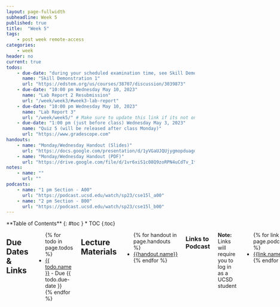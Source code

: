 ```yaml
---
layout: page-fullwidth
subheadline: Week 5
published: true
title:  "Week 5"
tags:
    - post week remote-access
categories:
    - week
header: no
current: true
todos:
    - due-date: "during your scheduled examination time, see Skill Demo 1 Schedule on Edstem for details."
      name: "Skill Demonstration 1"
      url: "https://edstem.org/us/courses/38707/discussion/3039873"
    - due-date: "10:00 pm Wednesday May 10, 2023"
      name: "Lab Report 2 Resubmission"
      url: "/week/week3/#week3-lab-report"
    - due-date: "10:00 pm Wednesday May 10, 2023"
      name: "Lab Report 3"
      url: "/week/week5/" # Make sure to update this link if its not on right page
    - due-date: "1:00 pm (just before class) Wednesday May 3, 2023"
      name: "Quiz 5 (will be released after class Monday)"
      url: "https://www.gradescope.com"
handouts:
    - name: "Monday/Wednesday Handout (Slides)"
      url: "https://docs.google.com/presentation/d/1yVGaUJQUjygmopduagdvn4MRdXI_-djb/edit?usp=share_link&ouid=117353430475660375516&rtpof=true&sd=true"
    - name: "Monday/Wednesday Handout (PDF)"
      url: "https://drive.google.com/file/d/1vr6xiS1c08Q9zoRPN4uCdTv_ItDeHkvp/view?usp=share_link"
notes:
    - name: ""
      url: ""
podcasts:
    - name: "1 pm Section - A00"
      url: "https://podcast.ucsd.edu/watch/sp23/cse15l_a00"
    - name: "2 pm Section - B00"
      url: "https://podcast.ucsd.edu/watch/sp23/cse15l_b00"
---
```


<div class="row">
<div class="medium-4 medium-push-8 columns" markdown="1">
<div class="panel radius fixed-toc"  data-options="sticky_on:large" markdown="1">
**Table of Contents**
{: #toc }
*  TOC
{:toc}
</div>
</div><!-- /.medium-4.columns -->

<div class="medium-8 medium-pull-4 columns" markdown="1">

## Due Dates & Links

<ul>
{% for todo in page.todos %}
<li><a href="{{ todo.url }}">{{ todo.name }}</a> - Due {{ todo.due-date }}</li>
{% endfor %}
</ul>

## Lecture Materials
<ul>
{% for handout in page.handouts %}
<li><a href="{{handout.url}}">{{handout.name}}</a></li>
{% endfor %}
</ul>

<!-- ### In-class notes
{% for note in page.notes %}
<a href="{{ note.url }}">{{ note.name }}</a>
<iframe src="{{ note.url }}/preview" width="640" height="480" allow="autoplay"></iframe>
{% endfor %} -->

### Links to Podcast
**Note:** Links will require you to log in as a UCSD student
<ul>
{% for link in page.podcasts %} 
<li><a href="{{link.url}}">{{link.name}}</a></li>
{% endfor %}
</ul>

## Lab Report 3 {#week5-lab-report}

You’ll write this report as a Github Pages page, then print that page to PDF and upload to Gradescope.

### Researching Commands

Consider the commands `less`, `find`, and `grep`. Choose _one_ of them. Online,
find 4 interesting command-line options or alternate ways to use the command
you chose. For example, we saw the `-name` option for `find` in class. For each
of those options, give 2 examples of using it on files and directories from
`./written_2`. Show each example as a code block that shows the command and its
output, and write a sentence or two about what it’s doing and why it’s
useful.

That makes 8 total examples, all focused on a single command. There should be
two examples each for four different command-line options. Many commands like
these have pretty sophisticated behavior possible – it can take years to be
exposed to and learn all of the possible tricks and inner workings.

Along with each option/mode you show, cite your source for how you found out
about it as a URL or a description of where you found it.

To find information about the commands, a simple Web search like “find
command-line options” will probably give decent results. There is also a
built-in command on many systems called `man` (short for “manual”) that
displays information about commands; you can use `man grep`, for example, to
see a long listing of information about how `grep` works. Also consider asking
ChatGPT!

